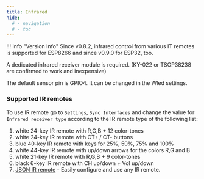 ```yaml
---
title: Infrared
hide:
  # - navigation
  # - toc
---
```



!!! info "Version Info"
    Since v0.8.2, infrared control from various IT remotes is supported for ESP8266 and since v0.9.0 for ESP32, too.

A dedicated infrared receiver module is required.
(KY-022 or TSOP38238 are confirmed to work and inexpensive)

The default sensor pin is GPIO4. It can be changed in the Wled settings.

### Supported IR remotes
To use IR remote go to `Settings`, `Sync Interfaces` and change the value for `Infrared receiver type` according to the IR remote type of the following list:
1. white 24-key IR remote with R,G,B + 12 color-tones
2. white 24-key IR remote with CT+ / CT- buttons
3. blue 40-key IR remote with keys for 25%, 50%, 75% and 100%
4. white 44-key IR remote with up/down arrows for the colors R,G and B
5. white 21-key IR remote with R,G,B + 9 color-tones
6. black 6-key IR remote with CH up/down + Vol up/down
7. [JSON IR remote](json-ir/json_infrared.md) - Easily configure and use any IR remote.
